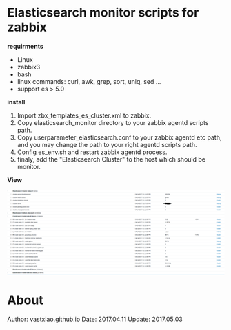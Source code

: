 # Elasticsearch monitor scripts for zabbix

**requirments**
- Linux
- zabbix3
- bash
- linux commands: curl, awk, grep, sort, uniq, sed ...
- support es > 5.0

**install**

1. Import zbx\_templates\_es\_cluster.xml to zabbix.
2. Copy elasticsearch_monitor directory to your zabbix agentd scripts path.
3. Copy userparameter_elasticsearch.conf to your zabbix agentd etc path,
 and you may change the path to your right agentd scripts path.
4. Config es\_env.sh and restart zabbix agentd process.
5. finaly, add the "Elasticsearch Cluster" to the host which should be monitor.

**View**

![item show on zabbix web site](es_zabbix_view.png)

# About

Author: vastxiao.github.io
Date: 2017.04.11
Update: 2017.05.03

